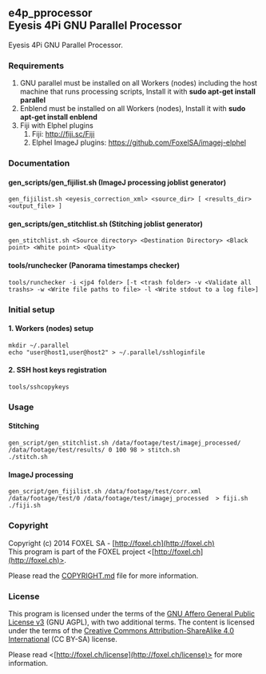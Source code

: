 ## e4p_pprocessor<br />Eyesis 4Pi GNU Parallel Processor

Eyesis 4Pi GNU Parallel Processor.

### Requirements
1. GNU parallel must be installed on all Workers (nodes) including the host machine that runs processing scripts, Install it with **sudo apt-get install parallel**
2. Enblend must be installed on all Workers (nodes), Install it with **sudo apt-get install enblend**
3. Fiji with Elphel plugins
    1. Fiji: http://fiji.sc/Fiji
    2. Elphel ImageJ plugins: https://github.com/FoxelSA/imagej-elphel

### Documentation
#### gen_scripts/gen_fijilist.sh (ImageJ processing joblist generator)
    gen_fijilist.sh <eyesis_correction_xml> <source_dir> [ <results_dir>  <output_file> ]
#### gen_scripts/gen_stitchlist.sh (Stitching joblist generator)
    gen_stitchlist.sh <Source directory> <Destination Directory> <Black point> <White point> <Quality>

#### tools/runchecker (Panorama timestamps checker)
    tools/runchecker -i <jp4 folder> [-t <trash folder> -v <Validate all trashs> -w <Write file paths to file> -l <Write stdout to a log file>]

### Initial setup

#### 1. Workers (nodes) setup
    mkdir ~/.parallel
    echo "user@host1,user@host2" > ~/.parallel/sshloginfile

#### 2. SSH host keys registration
    tools/sshcopykeys
    
### Usage
#### Stitching
    gen_script/gen_stitchlist.sh /data/footage/test/imagej_processed/ /data/footage/test/results/ 0 100 98 > stitch.sh
    ./stitch.sh
#### ImageJ processing
    gen_script/gen_fijilist.sh /data/footage/test/corr.xml /data/footage/test/0 /data/footage/test/imagej_processed  > fiji.sh
    ./fiji.sh
### Copyright

Copyright (c) 2014 FOXEL SA - [http://foxel.ch](http://foxel.ch)<br />
This program is part of the FOXEL project <[http://foxel.ch](http://foxel.ch)>.

Please read the [COPYRIGHT.md](COPYRIGHT.md) file for more information.


### License

This program is licensed under the terms of the
[GNU Affero General Public License v3](http://www.gnu.org/licenses/agpl.html)
(GNU AGPL), with two additional terms. The content is licensed under the terms
of the
[Creative Commons Attribution-ShareAlike 4.0 International](http://creativecommons.org/licenses/by-sa/4.0/)
(CC BY-SA) license.

Please read <[http://foxel.ch/license](http://foxel.ch/license)> for more
information.
